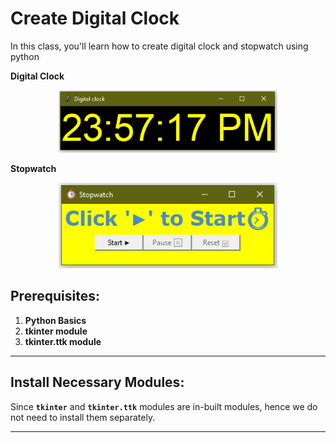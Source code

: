 
 
 
# Create Digital Clock

In this class, you'll learn how to create digital clock and stopwatch using python   

**Digital Clock**
<p align="center">  
 <img src="dclock.png" width="350"/>
</p>  

**Stopwatch**
<p align="center">  
 <img src="swatch.png" width="350"/>
</p>  



## Prerequisites:

1.  <b> Python Basics </b>
2.  <b> tkinter module </b>
3.  <b> tkinter.ttk module </b>

---


## Install Necessary Modules:

Since **`tkinter`** and **`tkinter.ttk`** modules are in-built modules, hence we do not need to install them separately.

---


 
